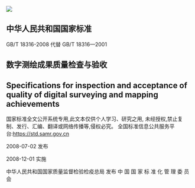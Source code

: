 ![](_page_0_Picture_1.jpeg)

## 中华人民共和国国家标准

GB/T 18316-2008 代替 GB/T 18316—2001

## 数字测绘成果质量检查与验收

## Specifications for inspection and acceptance of quality of digital surveying and mapping achievements

国家标准全文公开系统专用,此文本仅供个人学习、研究之用, 未经授权,禁止复制、发行、汇编、翻译或网络传播等,侵权必究。 全国标准信息公共服务平台:https://std.samr.gov.cn

2008-07-02 发布

2008-12-01 实施

中华人民共和国国家质量监督检验检疫总局 发布
中 国 国 家 标 准 化 管 理 委 员 会